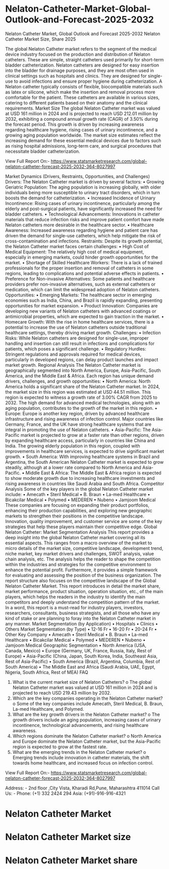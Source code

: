 # Nelaton-Catheter-Market-Global-Outlook-and-Forecast-2025-2032

Nelaton Catheter Market, Global Outlook and Forecast 2025-2032
Nelaton Catheter Market Size, Share 2025


The global Nelaton Catheter market refers to the segment of the medical device industry focused on the production and distribution of Nelaton catheters. These are simple, straight catheters used primarily for short-term bladder catheterization. Nelaton catheters are designed for easy insertion into the bladder for drainage purposes, and they are most often used in clinical settings such as hospitals and clinics. They are designed for single-use to avoid infections and ensure proper hygiene during catheterization.
A Nelaton catheter typically consists of flexible, biocompatible materials such as latex or silicone, which make the insertion and removal process more comfortable for the patient. These catheters are available in various sizes, catering to different patients based on their anatomy and the clinical requirements.
Market Size
The global Nelaton Catheter market was valued at USD 161 million in 2024 and is projected to reach USD 212.01 million by 2032, exhibiting a compound annual growth rate (CAGR) of 3.50% during the forecast period.
This growth is driven by increasing awareness regarding healthcare hygiene, rising cases of urinary incontinence, and a growing aging population worldwide. The market size estimates reflect the increasing demand for these essential medical devices due to factors such as rising hospital admissions, long-term care, and surgical procedures that necessitate bladder catheterization.

View Full Report On:- https://www.statsmarketresearch.com/global-nelaton-catheter-forecast-2025-2032-364-8027997

 
Market Dynamics (Drivers, Restraints, Opportunities, and Challenges)
Drivers: The Nelaton Catheter market is driven by several factors:
•	Growing Geriatric Population: The aging population is increasing globally, with older individuals being more susceptible to urinary tract disorders, which in turn boosts the demand for catheterization.
•	Increased Incidence of Urinary Incontinence: Rising cases of urinary incontinence, particularly among the elderly and post-surgical patients, have significantly increased the need for bladder catheters.
•	Technological Advancements: Innovations in catheter materials that reduce infection risks and improve patient comfort have made Nelaton catheters more desirable in the healthcare sector.
•	Healthcare Awareness: Increased awareness regarding hygiene and patient care has driven the demand for single-use catheters, which help mitigate the risk of cross-contamination and infections.
Restraints: Despite its growth potential, the Nelaton Catheter market faces certain challenges:
•	High Cost of Medical Equipment: The relatively high cost of medical equipment, especially in emerging markets, could hinder growth opportunities for the market.
•	Shortage of Skilled Healthcare Workers: There is a lack of trained professionals for the proper insertion and removal of catheters in some regions, leading to complications and potential adverse effects in patients.
•	Preference for Non-invasive Alternatives: Some patients and healthcare providers prefer non-invasive alternatives, such as external catheters or medication, which can limit the widespread adoption of Nelaton catheters.
Opportunities:
•	Emerging Markets: The healthcare sector in emerging economies such as India, China, and Brazil is rapidly expanding, presenting opportunities for market expansion.
•	Product Innovation: Companies are developing new variants of Nelaton catheters with advanced coatings or antimicrobial properties, which are expected to gain traction in the market.
•	Homecare Growth: With the rise in home healthcare services, there is a potential to increase the use of Nelaton catheters outside traditional healthcare settings, thereby driving market growth.
Challenges:
•	Infection Risks: While Nelaton catheters are designed for single-use, improper handling and insertion can still result in infections and complications for patients, which poses a significant challenge.
•	Regulatory Hurdles: Stringent regulations and approvals required for medical devices, particularly in developed regions, can delay product launches and impact market growth.
Regional Analysis
The Nelaton Catheter market is geographically segmented into North America, Europe, Asia-Pacific, South America, and the Middle East & Africa. Each region has unique demand drivers, challenges, and growth opportunities:
•	North America: North America holds a significant share of the Nelaton Catheter market. In 2024, the market size in this region was estimated at USD 44.51 million. This region is expected to witness a growth rate of 3.00% CAGR from 2025 to 2032. The high demand for advanced medical technologies, along with an aging population, contributes to the growth of the market in this region.
•	Europe: Europe is another key region, driven by advanced healthcare infrastructure and rising awareness of infection control. Major countries like Germany, France, and the UK have strong healthcare systems that are integral in promoting the use of Nelaton catheters.
•	Asia-Pacific: The Asia-Pacific market is projected to grow at a faster rate than other regions, driven by expanding healthcare access, particularly in countries like China and India. The growing elderly population in this region, coupled with improvements in healthcare services, is expected to drive significant market growth.
•	South America: With improving healthcare systems in Brazil and Argentina, the South American Nelaton Catheter market is expected to grow steadily, although at a lower rate compared to North America and Asia-Pacific.
•	Middle East & Africa: The Middle East & Africa region is expected to show moderate growth due to increasing healthcare investments and rising awareness in countries like Saudi Arabia and South Africa.
Competitor Analysis
Some of the key players in the global Nelaton Catheter market include:
•	Amecath
•	Steril Medical
•	B. Braun
•	La-med Healthcare
•	Bicakcilar Medical
•	Polymed
•	MEDEREN
•	Nubeno
•	Jamjoom Medical
These companies are focusing on expanding their product portfolios, enhancing their production capabilities, and exploring new geographic markets to strengthen their positions in the competitive landscape. Innovation, quality improvement, and customer service are some of the key strategies that help these players maintain their competitive edge.
Global Nelaton Catheter: Market Segmentation Analysis
This report provides a deep insight into the global Nelaton Catheter market covering all its essential aspects. This ranges from a macro overview of the market to micro details of the market size, competitive landscape, development trend, niche market, key market drivers and challenges, SWOT analysis, value chain analysis, etc.
The analysis helps the reader to shape the competition within the industries and strategies for the competitive environment to enhance the potential profit. Furthermore, it provides a simple framework for evaluating and assessing the position of the business organization. The report structure also focuses on the competitive landscape of the Global Nelaton Catheter Market. This report introduces in detail the market share, market performance, product situation, operation situation, etc., of the main players, which helps the readers in the industry to identify the main competitors and deeply understand the competition pattern of the market.
In a word, this report is a must-read for industry players, investors, researchers, consultants, business strategists, and all those who have any kind of stake or are planning to foray into the Nelaton Catheter market in any manner.
Market Segmentation (by Application)
•	Hospitals
•	Clinics
•	Others
Market Segmentation (by Type)
•	12-16 Fr
•	16-20 Fr
•	20-24 Fr
•	Other
Key Company
•	Amecath
•	Steril Medical
•	B. Braun
•	La-med Healthcare
•	Bicakcilar Medical
•	Polymed
•	MEDEREN
•	Nubeno
•	Jamjoom Medical
Geographic Segmentation
•	North America (USA, Canada, Mexico)
•	Europe (Germany, UK, France, Russia, Italy, Rest of Europe)
•	Asia-Pacific (China, Japan, South Korea, India, Southeast Asia, Rest of Asia-Pacific)
•	South America (Brazil, Argentina, Columbia, Rest of South America)
•	The Middle East and Africa (Saudi Arabia, UAE, Egypt, Nigeria, South Africa, Rest of MEA)
FAQ
1.	What is the current market size of Nelaton Catheters?
o	The global Nelaton Catheter market was valued at USD 161 million in 2024 and is projected to reach USD 219.43 million by 2032.
2.	Which are the key companies operating in the Nelaton Catheter market?
o	Some of the key companies include Amecath, Steril Medical, B. Braun, La-med Healthcare, and Polymed.
3.	What are the key growth drivers in the Nelaton Catheter market?
o	The growth drivers include an aging population, increasing cases of urinary incontinence, technological advancements, and rising healthcare awareness.
4.	Which regions dominate the Nelaton Catheter market?
o	North America and Europe dominate the Nelaton Catheter market, but the Asia-Pacific region is expected to grow at the fastest rate.
5.	What are the emerging trends in the Nelaton Catheter market?
o	Emerging trends include innovation in catheter materials, the shift towards home healthcare, and increased focus on infection control.

View Full Report On:- https://www.statsmarketresearch.com/global-nelaton-catheter-forecast-2025-2032-364-8027997

Address: - 2nd floor ,City Vista, Kharadi Rd,Pune, Maharashtra 411014
              Call Us: - Phone: (+1) 332 2424 294
                               Asia: (+91)-916-916-4321

# Nelaton Catheter Market
# Nelaton Catheter Market size
# Nelaton Catheter Market share

